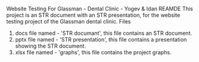 Website Testing For Glassman - Dental Clinic - Yogev & Idan
REAMDE
This project is an STR document with an STR presentation, for the website testing project of the Glassman dental clinic.
Files
1. docs file named - 'STR documant', this file contains an STR document.
2. pptx file named - 'STR presentation', this file contains a presentation showing the STR document.
3. xlsx file named - 'graphs', this file contains the project graphs.
